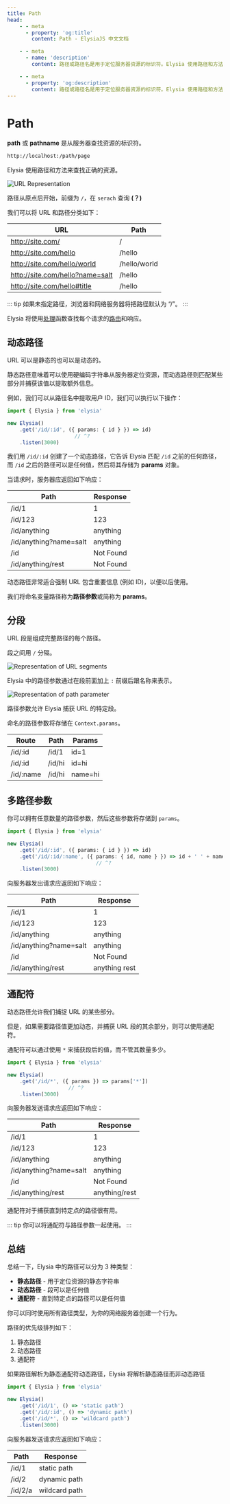 ```yaml
---
title: Path
head:
    - - meta
      - property: 'og:title'
        content: Path - ElysiaJS 中文文档

    - - meta
      - name: 'description'
        content: 路径或路径名是用于定位服务器资源的标识符。Elysia 使用路径和方法来查找正确的资源。Elysia 中的路径可分为 3 种类型。静态、动态和通配符。

    - - meta
      - property: 'og:description'
        content: 路径或路径名是用于定位服务器资源的标识符。Elysia 使用路径和方法来查找正确的资源。Elysia 中的路径可分为 3 种类型。静态、动态和通配符。
---
```


<script setup>
import Playground from '../../components/nearl/playground.vue'

import { Elysia } from 'elysia'

const demo1 = new Elysia()
    .get('/id/:id', ({ params: { id } }) => id)
    .get('/id/123', '123')
    .get('/id/anything', 'anything')
    .get('/id', ({ error }) => error(404))
    .get('/id/anything/test', ({ error }) => error(404))

const demo2 = new Elysia()
    .get('/id/:id', ({ params: { id } }) => id)
    .get('/id/123', '123')
    .get('/id/anything', 'anything')
    .get('/id', ({ error }) => error(404))
    .get('/id/:id/:name', ({ params: { id, name } }) => id + ' ' + name)

const demo3 = new Elysia()
    .get('/id/:id', ({ params: { id } }) => id)
    .get('/id/123', '123')
    .get('/id/anything', 'anything')
    .get('/id', ({ error }) => error(404))
    .get('/id/:id/:name', ({ params: { id, name } }) => id + '/' + name)

const demo4 = new Elysia()
    .get('/id/1', () => 'static path')
    .get('/id/:id', () => 'dynamic path')
    .get('/id/*', () => 'wildcard path')
</script>

# Path

**path** 或 **pathname** 是从服务器查找资源的标识符。

```bash
http://localhost:/path/page
```

Elysia 使用路径和方法来查找正确的资源。

<div class="bg-white rounded-lg">
    <img src="/essential/url-object.svg" alt="URL Representation" />
</div>

路径从原点后开始，前缀为 `/`，在 `serach` 查询 **(？)**

我们可以将 URL 和路径分类如下：

| URL                             | Path         |
| ------------------------------- | ------------ |
| http://site.com/                | /            |
| http://site.com/hello           | /hello       |
| http://site.com/hello/world     | /hello/world |
| http://site.com/hello?name=salt | /hello       |
| http://site.com/hello#title     | /hello       |

::: tip
如果未指定路径，浏览器和网络服务器将把路径默认为 “/”。
:::

Elysia 将使用[处理](/essential/handler)函数查找每个请求的[路由](/essential/route)和响应。

## 动态路径

URL 可以是静态的也可以是动态的。

静态路径意味着可以使用硬编码字符串从服务器定位资源，而动态路径则匹配某些部分并捕获该值以提取额外信息。

例如，我们可以从路径名中提取用户 ID，我们可以执行以下操作：

```typescript twoslash
import { Elysia } from 'elysia'

new Elysia()
    .get('/id/:id', ({ params: { id } }) => id)
                      // ^?
    .listen(3000)
```

我们用 `/id/:id` 创建了一个动态路径，它告诉 Elysia 匹配 `/id` 之前的任何路径，而 `/id` 之后的路径可以是任何值，然后将其存储为 **params** 对象。

<Playground
  :elysia="demo1"
  :alias="{
    '/id/:id': '/id/1'
  }"
  :mock="{
    '/id/:id': {
      GET: '1'
    }
  }" 
/>

当请求时，服务器应返回如下响应：

| Path                   | Response  |
| ---------------------- | --------- |
| /id/1                  | 1         |
| /id/123                | 123       |
| /id/anything           | anything  |
| /id/anything?name=salt | anything  |
| /id                    | Not Found |
| /id/anything/rest      | Not Found |

动态路径非常适合强制 URL 包含重要信息 (例如 ID)，以便以后使用。

我们将命名变量路径称为**路径参数**或简称为 **params**。

## 分段

URL 段是组成完整路径的每个路径。

段之间用 `/` 分隔。

![Representation of URL segments](/essential/url-segment.webp)

Elysia 中的路径参数通过在段前面加上 `:` 前缀后跟名称来表示。

![Representation of path parameter](/essential/path-parameter.webp)

路径参数允许 Elysia 捕获 URL 的特定段。

命名的路径参数将存储在 `Context.params`。

| Route     | Path   | Params  |
| --------- | ------ | ------- |
| /id/:id   | /id/1  | id=1    |
| /id/:id   | /id/hi | id=hi   |
| /id/:name | /id/hi | name=hi |

## 多路径参数

你可以拥有任意数量的路径参数，然后这些参数将存储到 `params`。

```typescript twoslash
import { Elysia } from 'elysia'

new Elysia()
    .get('/id/:id', ({ params: { id } }) => id)
    .get('/id/:id/:name', ({ params: { id, name } }) => id + ' ' + name)
                             // ^?
    .listen(3000)
```

<Playground
  :elysia="demo2"
  :alias="{
    '/id/:id': '/id/1',
    '/id/:id/:name': '/id/anything/rest'
  }"
  :mock="{
    '/id/:id': {
      GET: '1'
    },
    '/id/:id/:name': {
      GET: 'anything rest'
    }
  }" 
/>

向服务器发出请求应返回如下响应：

| Path                   | Response      |
| ---------------------- | ------------- |
| /id/1                  | 1             |
| /id/123                | 123           |
| /id/anything           | anything      |
| /id/anything?name=salt | anything      |
| /id                    | Not Found     |
| /id/anything/rest      | anything rest |

## 通配符

动态路径允许我们捕捉 URL 的某些部分。

但是，如果需要路径值更加动态，并捕获 URL 段的其余部分，则可以使用通配符。

通配符可以通过使用 `*` 来捕获段后的值，而不管其数量多少。

```typescript twoslash
import { Elysia } from 'elysia'

new Elysia()
    .get('/id/*', ({ params }) => params['*'])
                    // ^?
    .listen(3000)
```

<Playground
  :elysia="demo3"
  :alias="{
    '/id/:id': '/id/1',
    '/id/:id/:name': '/id/anything/rest'
  }"
  :mock="{
    '/id/:id': {
      GET: '1'
    },
    '/id/:id/:name': {
      GET: 'anything/rest'
    }
  }" 
/>

向服务器发送请求应返回如下响应：

| Path                   | Response      |
| ---------------------- | ------------- |
| /id/1                  | 1             |
| /id/123                | 123           |
| /id/anything           | anything      |
| /id/anything?name=salt | anything      |
| /id                    | Not Found     |
| /id/anything/rest      | anything/rest |

通配符对于捕获直到特定点的路径很有用。

::: tip
你可以将通配符与路径参数一起使用。
:::

## 总结

总结一下，Elysia 中的路径可以分为 3 种类型：

- **静态路径** - 用于定位资源的静态字符串
- **动态路径** - 段可以是任何值
- **通配符** - 直到特定点的路径可以是任何值


你可以同时使用所有路径类型，为你的网络服务器创建一个行为。

路径的优先级排列如下：

1. 静态路径
2. 动态路径
3. 通配符

如果路径解析为静态通配符动态路径，Elysia 将解析静态路径而非动态路径

```typescript twoslash
import { Elysia } from 'elysia'

new Elysia()
    .get('/id/1', () => 'static path')
    .get('/id/:id', () => 'dynamic path')
    .get('/id/*', () => 'wildcard path')
    .listen(3000)
```

<Playground
  :elysia="demo4"
    :alias="{
    '/id/:id': '/id/2',
    '/id/*': '/id/2/a'
  }"
  :mock="{
    '/id/*': {
      GET: 'wildcard path'
    }
  }" 
/>

向服务器发送请求应返回如下响应：

| Path    | Response      |
| ------- | ------------- |
| /id/1   | static path   |
| /id/2   | dynamic path  |
| /id/2/a | wildcard path |

